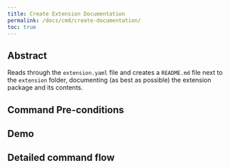 ```yaml
---
title: Create Extension Documentation
permalink: /docs/cmd/create-documentation/
toc: true
---
```


## Abstract

Reads through the `extension.yaml` file and creates a `README.md` file next to the `extension` folder,
documenting (as best as possible) the extension package and its contents.

## Command Pre-conditions

## Demo

## Detailed command flow